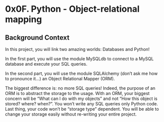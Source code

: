 <h1> 0x0F. Python - Object-relational mapping</h1>

<h2>Background Context</h2>

<p>In this project, you will link two amazing worlds: Databases and Python!

In the first part, you will use the module MySQLdb to connect to a MySQL database and execute your SQL queries.

In the second part, you will use the module SQLAlchemy (don’t ask me how to pronounce it…) an Object Relational Mapper (ORM).

The biggest difference is: no more SQL queries! Indeed, the purpose of an ORM is to abstract the storage to the usage. 
With an ORM, your biggest concern will be “What can I do with my objects” and not “How this object is stored? where? when?”. 
You won’t write any SQL queries only Python code. Last thing, your code won’t be “storage type” dependent. 
You will be able to change your storage easily without re-writing your entire project.</p>

